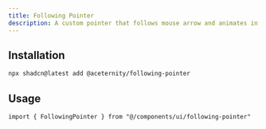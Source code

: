 ```yaml
---
title: Following Pointer
description: A custom pointer that follows mouse arrow and animates in pointer and content.
---
```


## Installation

```bash
npx shadcn@latest add @aceternity/following-pointer
```

## Usage

```tsx showLineNumbers
import { FollowingPointer } from "@/components/ui/following-pointer"
```
